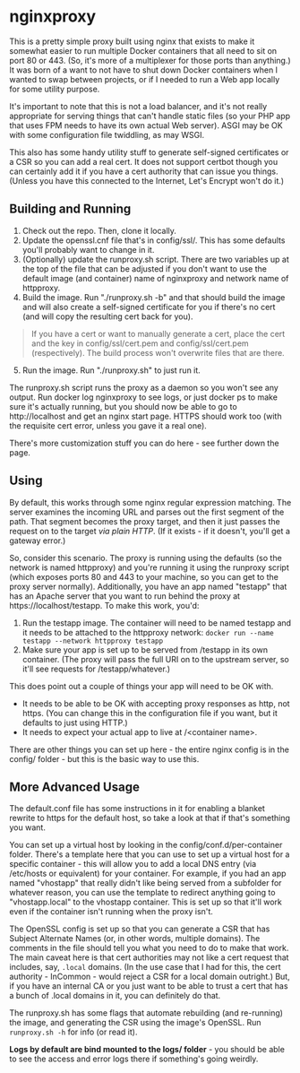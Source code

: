 # nginxproxy

This is a pretty simple proxy built using nginx that exists to make it somewhat easier to run multiple Docker containers that all need to sit on port 80 or 443. (So, it's more of a multiplexer for those ports than anything.) It was born of a want to not have to shut down Docker containers when I wanted to swap between projects, or if I needed to run a Web app locally for some utility purpose.

It's important to note that this is not a load balancer, and it's not really appropriate for serving things that can't handle static files (so your PHP app that uses FPM needs to have its own actual Web server). ASGI may be OK with some configuration file twiddling, as may WSGI. 

This also has some handy utility stuff to generate self-signed certificates or a CSR so you can add a real cert. It does not support certbot though you can certainly add it if you have a cert authority that can issue you things. (Unless you have this connected to the Internet, Let's Encrypt won't do it.) 

## Building and Running

1. Check out the repo. Then, clone it locally.
2. Update the openssl.cnf file that's in config/ssl/. This has some defaults you'll probably want to change in it. 
3. (Optionally) update the runproxy.sh script. There are two variables up at the top of the file that can be adjusted if you don't want to use the default image (and container) name of nginxproxy and network name of httpproxy. 
4. Build the image. Run "./runproxy.sh -b" and that should build the image and will also create a self-signed certificate for you if there's no cert (and will copy the resulting cert back for you). 
> If you have a cert or want to manually generate a cert, place the cert and the key in config/ssl/cert.pem and config/ssl/cert.pem (respectively). The build process won't overwrite files that are there. 
5. Run the image. Run "./runproxy.sh" to just run it. 

The runproxy.sh script runs the proxy as a daemon so you won't see any output. Run docker log nginxproxy to see logs, or just docker ps to make sure it's actually running, but you should now be able to go to http://localhost and get an nginx start page. HTTPS should work too (with the requisite cert error, unless you gave it a real one). 

There's more customization stuff you can do here - see further down the page.

## Using

By default, this works through some nginx regular expression matching. The server examines the incoming URL and parses out the first segment of the path. That segment becomes the proxy target, and then it just passes the request on to the target *via plain HTTP*. (If it exists - if it doesn't, you'll get a gateway error.)

So, consider this scenario. The proxy is running using the defaults (so the network is named httpproxy) and you're running it using the runproxy script (which exposes ports 80 and 443 to your machine, so you can get to the proxy server normally). Additionally, you have an app named "testapp" that has an Apache server that you want to run behind the proxy at https://localhost/testapp. To make this work, you'd:
1. Run the testapp image. The container will need to be named testapp and it needs to be attached to the httpproxy network: `docker run --name testapp --network httpproxy testapp`
2. Make sure your app is set up to be served from /testapp in its own container. (The proxy will pass the full URI on to the upstream server, so it'll see requests for /testapp/whatever.) 

This does point out a couple of things your app will need to be OK with. 
* It needs to be able to be OK with accepting proxy responses as http, not https. (You can change this in the configuration file if you want, but it defaults to just using HTTP.)
* It needs to expect your actual app to live at /\<container name\>.

There are other things you can set up here - the entire nginx config is in the config/ folder - but this is the basic way to use this.

## More Advanced Usage

The default.conf file has some instructions in it for enabling a blanket rewrite to https for the default host, so take a look at that if that's something you want.

You can set up a virtual host by looking in the config/conf.d/per-container folder. There's a template here that you can use to set up a virtual host for a specific container - this will allow you to add a local DNS entry (via /etc/hosts or equivalent) for your container. For example, if you had an app named "vhostapp" that really didn't like being served from a subfolder for whatever reason, you can use the template to redirect anything going to "vhostapp.local" to the vhostapp container. This is set up so that it'll work even if the container isn't running when the proxy isn't. 

The OpenSSL config is set up so that you can generate a CSR that has Subject Alternate Names (or, in other words, multiple domains). The comments in the file should tell you what you need to do to make that work. The main caveat here is that cert authorities may not like a cert request that includes, say, `.local` domains. (In the use case that I had for this, the cert authority - InCommon - would reject a CSR for a local domain outright.) But, if you have an internal CA or you just want to be able to trust a cert that has a bunch of .local domains in it, you can definitely do that. 

The runproxy.sh has some flags that automate rebuilding (and re-running) the image, and generating the CSR using the image's OpenSSL. Run `runproxy.sh -h` for info (or read it). 

**Logs by default are bind mounted to the logs/ folder** - you should be able to see the access and error logs there if something's going weirdly. 